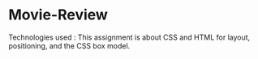 # Movie-Review
Technologies used : This assignment is about CSS and HTML for layout, positioning, and the CSS box model. 
